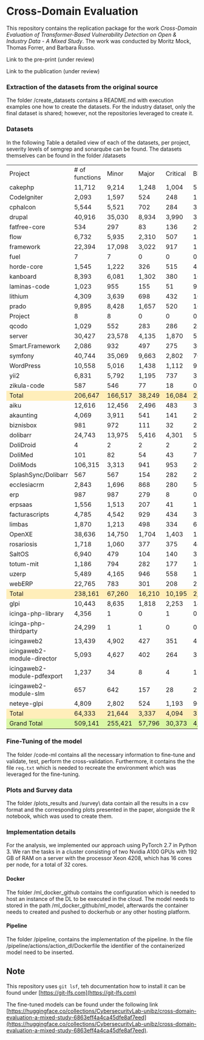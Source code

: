 # Cross-Domain Evaluation
This repository contains the replication package for the work  *Cross-Domain Evaluation of Transformer-Based Vulnerability Detection on Open & Industry Data - A Mixed Study*. The work was conducted by Moritz Mock, Thomas Forrer, and Barbara Russo.

Link to the pre-print (under review)

Link to the publication (under review)

### Extraction of the datasets from the original source
The folder /create_datasets contains a README.md with execution examples one how to create the datasets. For the industry dataset, only the final dataset is shared; however, not the repositories leveraged to create it.

### Datasets
In the following Table a detailed view of each of the datasets, per project, severity levels of semgrep and sonarqube can be found.
The datasets themselves can be found in the folder /datasets
<table>
    <tr>
        <td>Project</td>
        <td># of functions</td>
        <td>Minor</td>
        <td>Major</td>
        <td>Critical</td>
        <td>Blocker</td>
        <td>Info</td>
        <td>CWE</td>
        <td>Warning</td>
        <td>Error</td>
        <td>CWE</td>
        <td>OWASP</td>
    </tr>
    <tr>
        <td>cakephp</td>
        <td>11,712</td>
        <td>9,214</td>
        <td>1,248</td>
        <td>1,004</td>
        <td>51</td>
        <td>0</td>
        <td>112</td>
        <td>7</td>
        <td>7</td>
        <td>14</td>
        <td>14</td>
    </tr>
    <tr>
        <td>CodeIgniter</td>
        <td>2,093</td>
        <td>1,597</td>
        <td>524</td>
        <td>248</td>
        <td>113</td>
        <td>1</td>
        <td>154</td>
        <td>13</td>
        <td>36</td>
        <td>44</td>
        <td>42</td>
    </tr>
    <tr>
        <td>cphalcon</td>
        <td>5,544</td>
        <td>5,521</td>
        <td>702</td>
        <td>284</td>
        <td>35</td>
        <td>28</td>
        <td>106</td>
        <td>0</td>
        <td>0</td>
        <td>0</td>
        <td>0</td>
    </tr>
    <tr>
        <td>drupal</td>
        <td>40,916</td>
        <td>35,030</td>
        <td>8,934</td>
        <td>3,990</td>
        <td>354</td>
        <td>724</td>
        <td>1,299</td>
        <td>75</td>
        <td>17</td>
        <td>91</td>
        <td>90</td>
    </tr>
    <tr>
        <td>fatfree-core</td>
        <td>534</td>
        <td>297</td>
        <td>83</td>
        <td>136</td>
        <td>2</td>
        <td>0</td>
        <td>41</td>
        <td>10</td>
        <td>8</td>
        <td>18</td>
        <td>18</td>
    </tr>
    <tr>
        <td>flow</td>
        <td>6,732</td>
        <td>5,935</td>
        <td>2,310</td>
        <td>507</td>
        <td>18</td>
        <td>16</td>
        <td>91</td>
        <td>38</td>
        <td>87</td>
        <td>121</td>
        <td>121</td>
    </tr>
    <tr>
        <td>framework</td>
        <td>22,394</td>
        <td>17,098</td>
        <td>3,022</td>
        <td>917</td>
        <td>112</td>
        <td>0</td>
        <td>372</td>
        <td>21</td>
        <td>12</td>
        <td>33</td>
        <td>33</td>
    </tr>
    <tr>
        <td>fuel</td>
        <td>7</td>
        <td>7</td>
        <td>0</td>
        <td>0</td>
        <td>0</td>
        <td>0</td>
        <td>0</td>
        <td>0</td>
        <td>0</td>
        <td>0</td>
        <td>0</td>
    </tr>
    <tr>
        <td>horde-core</td>
        <td>1,545</td>
        <td>1,222</td>
        <td>326</td>
        <td>515</td>
        <td>4</td>
        <td>36</td>
        <td>121</td>
        <td>20</td>
        <td>19</td>
        <td>36</td>
        <td>34</td>
    </tr>
    <tr>
        <td>kanboard</td>
        <td>8,393</td>
        <td>6,081</td>
        <td>1,302</td>
        <td>380</td>
        <td>166</td>
        <td>6</td>
        <td>80</td>
        <td>12</td>
        <td>17</td>
        <td>28</td>
        <td>27</td>
    </tr>
    <tr>
        <td>laminas-code</td>
        <td>1,023</td>
        <td>955</td>
        <td>155</td>
        <td>51</td>
        <td>9</td>
        <td>5</td>
        <td>25</td>
        <td>0</td>
        <td>0</td>
        <td>0</td>
        <td>0</td>
    </tr>
    <tr>
        <td>lithium</td>
        <td>4,309</td>
        <td>3,639</td>
        <td>698</td>
        <td>432</td>
        <td>10</td>
        <td>1</td>
        <td>290</td>
        <td>5</td>
        <td>15</td>
        <td>19</td>
        <td>15</td>
    </tr>
    <tr>
        <td>prado</td>
        <td>9,895</td>
        <td>8,428</td>
        <td>1,657</td>
        <td>520</td>
        <td>16</td>
        <td>9</td>
        <td>573</td>
        <td>28</td>
        <td>25</td>
        <td>48</td>
        <td>48</td>
    </tr>
    <tr>
        <td>Project</td>
        <td>8</td>
        <td>8</td>
        <td>0</td>
        <td>0</td>
        <td>0</td>
        <td>0</td>
        <td>0</td>
        <td>0</td>
        <td>0</td>
        <td>0</td>
        <td>0</td>
    </tr>
    <tr>
        <td>qcodo</td>
        <td>1,029</td>
        <td>552</td>
        <td>283</td>
        <td>286</td>
        <td>28</td>
        <td>0</td>
        <td>67</td>
        <td>9</td>
        <td>15</td>
        <td>23</td>
        <td>22</td>
    </tr>
    <tr>
        <td>server</td>
        <td>30,427</td>
        <td>23,578</td>
        <td>4,135</td>
        <td>1,870</td>
        <td>57</td>
        <td>102</td>
        <td>625</td>
        <td>34</td>
        <td>88</td>
        <td>121</td>
        <td>121</td>
    </tr>
    <tr>
        <td>Smart.Framework</td>
        <td>2,086</td>
        <td>932</td>
        <td>497</td>
        <td>275</td>
        <td>36</td>
        <td>6</td>
        <td>25</td>
        <td>6</td>
        <td>53</td>
        <td>59</td>
        <td>57</td>
    </tr>
    <tr>
        <td>symfony</td>
        <td>40,744</td>
        <td>35,069</td>
        <td>9,663</td>
        <td>2,802</td>
        <td>70</td>
        <td>8</td>
        <td>1,681</td>
        <td>225</td>
        <td>89</td>
        <td>312</td>
        <td>312</td>
    </tr>
    <tr>
        <td>WordPress</td>
        <td>10,558</td>
        <td>5,016</td>
        <td>1,438</td>
        <td>1,112</td>
        <td>917</td>
        <td>28</td>
        <td>99</td>
        <td>78</td>
        <td>141</td>
        <td>187</td>
        <td>185</td>
    </tr>
    <tr>
        <td>yii2</td>
        <td>6,831</td>
        <td>5,792</td>
        <td>1,195</td>
        <td>737</td>
        <td>31</td>
        <td>23</td>
        <td>169</td>
        <td>17</td>
        <td>16</td>
        <td>29</td>
        <td>29</td>
    </tr>
    <tr>
        <td>zikula-code</td>
        <td>587</td>
        <td>546</td>
        <td>77</td>
        <td>18</td>
        <td>0</td>
        <td>44</td>
        <td>12</td>
        <td>3</td>
        <td>2</td>
        <td>5</td>
        <td>5</td>
    </tr>
    <tr style="background-color: #ffeeba;">
        <td>Total</td>
        <td>206,647</td>
        <td>166,517</td>
        <td>38,249</td>
        <td>16,084</td>
        <td>2,029</td>
        <td>1,037</td>
        <td>5,942</td>
        <td>601</td>
        <td>647</td>
        <td>1,188</td>
        <td>1,173</td>
    </tr>
    <tr>
        <td>aiku</td>
        <td>12,616</td>
        <td>12,456</td>
        <td>2,496</td>
        <td>483</td>
        <td>31</td>
        <td>99</td>
        <td>164</td>
        <td>0</td>
        <td>0</td>
        <td>0</td>
        <td>0</td>
    </tr>
    <tr>
        <td>akaunting</td>
        <td>4,069</td>
        <td>3,911</td>
        <td>541</td>
        <td>141</td>
        <td>29</td>
        <td>18</td>
        <td>129</td>
        <td>0</td>
        <td>0</td>
        <td>0</td>
        <td>0</td>
    </tr>
    <tr>
        <td>biznisbox</td>
        <td>981</td>
        <td>972</td>
        <td>111</td>
        <td>32</td>
        <td>25</td>
        <td>0</td>
        <td>8</td>
        <td>0</td>
        <td>0</td>
        <td>0</td>
        <td>0</td>
    </tr>
    <tr>
        <td>dolibarr</td>
        <td>24,743</td>
        <td>13,975</td>
        <td>5,416</td>
        <td>4,301</td>
        <td>576</td>
        <td>193</td>
        <td>658</td>
        <td>2</td>
        <td>7</td>
        <td>8</td>
        <td>8</td>
    </tr>
    <tr>
        <td>DoliDroid</td>
        <td>4</td>
        <td>2</td>
        <td>2</td>
        <td>2</td>
        <td>2</td>
        <td>0</td>
        <td>0</td>
        <td>0</td>
        <td>0</td>
        <td>0</td>
        <td>0</td>
    </tr>
    <tr>
        <td>DoliMed</td>
        <td>101</td>
        <td>82</td>
        <td>54</td>
        <td>43</td>
        <td>7</td>
        <td>1</td>
        <td>3</td>
        <td>0</td>
        <td>0</td>
        <td>0</td>
        <td>0</td>
    </tr>
    <tr>
        <td>DoliMods</td>
        <td>106,315</td>
        <td>3,313</td>
        <td>941</td>
        <td>953</td>
        <td>263</td>
        <td>19</td>
        <td>248</td>
        <td>4</td>
        <td>10</td>
        <td>12</td>
        <td>12</td>
    </tr>
    <tr>
        <td>SplashSync/Dolibarr</td>
        <td>567</td>
        <td>567</td>
        <td>154</td>
        <td>282</td>
        <td>2</td>
        <td>0</td>
        <td>14</td>
        <td>0</td>
        <td>0</td>
        <td>0</td>
        <td>0</td>
    </tr>
    <tr>
        <td>ecclesiacrm</td>
        <td>2,843</td>
        <td>1,696</td>
        <td>868</td>
        <td>280</td>
        <td>50</td>
        <td>5</td>
        <td>87</td>
        <td>9</td>
        <td>7</td>
        <td>13</td>
        <td>13</td>
    </tr>
    <tr>
        <td>erp</td>
        <td>987</td>
        <td>987</td>
        <td>279</td>
        <td>8</td>
        <td>0</td>
        <td>0</td>
        <td>2</td>
        <td>0</td>
        <td>0</td>
        <td>0</td>
        <td>0</td>
    </tr>
    <tr>
        <td>erpsaas</td>
        <td>1,556</td>
        <td>1,513</td>
        <td>207</td>
        <td>41</td>
        <td>11</td>
        <td>5</td>
        <td>18</td>
        <td>0</td>
        <td>0</td>
        <td>0</td>
        <td>0</td>
    </tr>
    <tr>
        <td>facturascripts</td>
        <td>4,785</td>
        <td>4,542</td>
        <td>929</td>
        <td>434</td>
        <td>3</td>
        <td>1</td>
        <td>127</td>
        <td>0</td>
        <td>1</td>
        <td>1</td>
        <td>1</td>
    </tr>
    <tr>
        <td>limbas</td>
        <td>1,870</td>
        <td>1,213</td>
        <td>498</td>
        <td>334</td>
        <td>67</td>
        <td>28</td>
        <td>82</td>
        <td>1</td>
        <td>1</td>
        <td>1</td>
        <td>1</td>
    </tr>
    <tr>
        <td>OpenXE</td>
        <td>38,636</td>
        <td>14,750</td>
        <td>1,704</td>
        <td>1,403</td>
        <td>130</td>
        <td>758</td>
        <td>1,082</td>
        <td>11</td>
        <td>14</td>
        <td>25</td>
        <td>25</td>
    </tr>
    <tr>
        <td>rosariosis</td>
        <td>1,718</td>
        <td>1,060</td>
        <td>377</td>
        <td>375</td>
        <td>442</td>
        <td>10</td>
        <td>55</td>
        <td>8</td>
        <td>58</td>
        <td>58</td>
        <td>58</td>
    </tr>
    <tr>
        <td>SaltOS</td>
        <td>6,940</td>
        <td>479</td>
        <td>104</td>
        <td>140</td>
        <td>351</td>
        <td>0</td>
        <td>11</td>
        <td>0</td>
        <td>5</td>
        <td>5</td>
        <td>5</td>
    </tr>
    <tr>
        <td>totum-mit</td>
        <td>1,186</td>
        <td>794</td>
        <td>282</td>
        <td>177</td>
        <td>16</td>
        <td>4</td>
        <td>88</td>
        <td>0</td>
        <td>1</td>
        <td>1</td>
        <td>1</td>
    </tr>
    <tr>
        <td>uzerp</td>
        <td>5,489</td>
        <td>4,165</td>
        <td>946</td>
        <td>558</td>
        <td>117</td>
        <td>26</td>
        <td>163</td>
        <td>1</td>
        <td>0</td>
        <td>1</td>
        <td>1</td>
    </tr>
    <tr>
        <td>webERP</td>
        <td>22,765</td>
        <td>783</td>
        <td>301</td>
        <td>208</td>
        <td>239</td>
        <td>35</td>
        <td>80</td>
        <td>7</td>
        <td>18</td>
        <td>18</td>
        <td>8</td>
    </tr>
    <tr style="background-color: #ffeeba;">
        <td>Total</td>
        <td>238,161</td>
        <td>67,260</td>
        <td>16,210</td>
        <td>10,195</td>
        <td>2,361</td>
        <td>1,202</td>
        <td>3,019</td>
        <td>43</td>
        <td>122</td>
        <td>143</td>
        <td>133</td>
    </tr>
    <tr>
        <td>glpi</td>
        <td>10,443</td>
        <td>8,635</td>
        <td>1,818</td>
        <td>2,253</td>
        <td>148</td>
        <td>52</td>
        <td>546</td>
        <td>0</td>
        <td>0</td>
        <td>0</td>
        <td>0</td>
    </tr>
    <tr>
        <td>icinga-php-library</td>
        <td>4,356</td>
        <td>1</td>
        <td>0</td>
        <td>1</td>
        <td>0</td>
        <td>0</td>
        <td>0</td>
        <td>0</td>
        <td>0</td>
        <td>0</td>
        <td>0</td>
    </tr>
    <tr>
        <td>icinga-php-thirdparty</td>
        <td>24,299</td>
        <td>1</td>
        <td>1</td>
        <td>0</td>
        <td>0</td>
        <td>0</td>
        <td>0</td>
        <td>0</td>
        <td>0</td>
        <td>0</td>
        <td>0</td>
    </tr>
    <tr>
        <td>icingaweb2</td>
        <td>13,439</td>
        <td>4,902</td>
        <td>427</td>
        <td>351</td>
        <td>42</td>
        <td>74</td>
        <td>216</td>
        <td>0</td>
        <td>0</td>
        <td>0</td>
        <td>0</td>
    </tr>
    <tr>
        <td>icingaweb2-module-director</td>
        <td>5,093</td>
        <td>4,627</td>
        <td>402</td>
        <td>264</td>
        <td>33</td>
        <td>164</td>
        <td>324</td>
        <td>0</td>
        <td>0</td>
        <td>0</td>
        <td>0</td>
    </tr>
    <tr>
        <td>icingaweb2-module-pdfexport</td>
        <td>1,237</td>
        <td>34</td>
        <td>8</td>
        <td>4</td>
        <td>1</td>
        <td>0</td>
        <td>5</td>
        <td>0</td>
        <td>0</td>
        <td>0</td>
        <td>0</td>
    </tr>
    <tr>
        <td>icingaweb2-module-slm</td>
        <td>657</td>
        <td>642</td>
        <td>157</td>
        <td>28</td>
        <td>2</td>
        <td>1</td>
        <td>29</td>
        <td>0</td>
        <td>0</td>
        <td>0</td>
        <td>0</td>
    </tr>
    <tr>
        <td>neteye-glpi</td>
        <td>4,809</td>
        <td>2,802</td>
        <td>524</td>
        <td>1,193</td>
        <td>96</td>
        <td>17</td>
        <td>281</td>
        <td>0</td>
        <td>0</td>
        <td>0</td>
        <td>0</td>
    </tr>
    <tr style="background-color: #ffeeba;">
        <td>Total</td>
        <td>64,333</td>
        <td>21,644</td>
        <td>3,337</td>
        <td>4,094</td>
        <td>322</td>
        <td>308</td>
        <td>1,401</td>
        <td>0</td>
        <td>0</td>
        <td>0</td>
        <td>0</td>
    </tr>
    <tr style="background-color: #DAF7A6;">
        <td>Grand Total</td>
        <td>509,141</td>
        <td>255,421</td>
        <td>57,796</td>
        <td>30,373</td>
        <td>4,712</td>
        <td>2,547</td>
        <td>10,362</td>
        <td>644</td>
        <td>769</td>
        <td>1,331</td>
        <td>1,306</td>
    </tr>
</table>

### Fine-Tuning of the model 
The folder /code-ml contains all the necessary information to fine-tune and validate, test, perform the cross-validation. Furthermore, it contains the the file `req.txt` which is needed to recreate the environment which was leveraged for the fine-tuning.

### Plots and Survey data
The folder /plots_results and /survey\ data contain all the results in a csv format and the corresponding plots presented in the paper, alongside the R notebook, which was used to create them.

### Implementation details
For the analysis, we implemented our approach using PyTorch 2.7 in Python 3. We ran the tasks in a cluster consisting of two Nvidia A100 GPUs with 192 GB of RAM on a server with the processor Xeon 4208, which has 16 cores per node, for a total of 32 cores.

#### Docker 
The folder /ml_docker_github contains the configuration which is needed to host an instance of the DL to be executed in the cloud. The model needs to stored in the path /ml_docker_github/ml_model, afterwards the container needs to created and pushed to dockerhub or any other hosting platform.

#### Pipeline
The folder /pipeline, contains the implementation of the pipeline. In the file /pipeline/actions/action_dl/Dockerfile the identifier of the containerized model need to be inserted.

## Note
This repository uses `git lsf`, teh documentation how to install it can be found under [https://git-lfs.com](https://git-lfs.com)

The fine-tuned models can be found under the following link [https://huggingface.co/collections/CybersecurityLab-unibz/cross-domain-evaluation-a-mixed-study-6863eff4a4ca45dfe8af7eed](https://huggingface.co/collections/CybersecurityLab-unibz/cross-domain-evaluation-a-mixed-study-6863eff4a4ca45dfe8af7eed).

<!--
## How to cite the work

#### Preprint:

```bibtext
```

#### Publication:


```bibtext
```

-->

